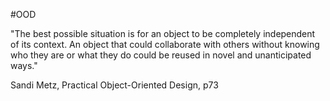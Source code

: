 #OOD

"The best possible situation is for an object to be completely independent of its context. An object that could collaborate with others without knowing who they are or what they do could be reused in novel and unanticipated ways."

Sandi Metz, Practical Object-Oriented Design, p73